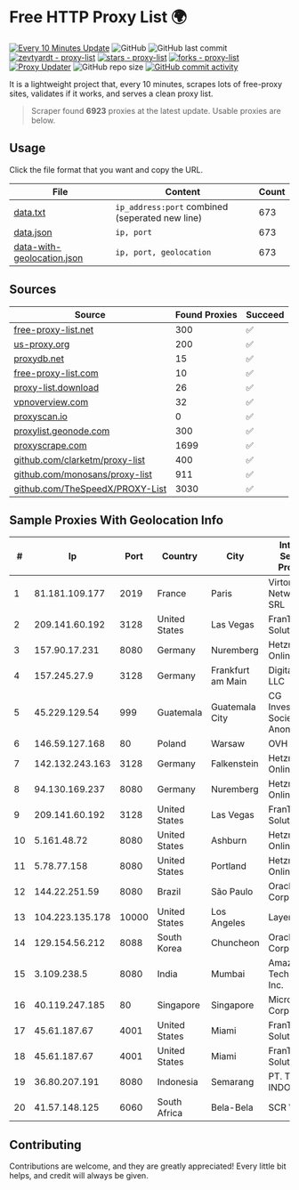 
# Free HTTP Proxy List 🌍

[![Every 10 Minutes Update](https://github.com/mertguvencli/http-proxy-list/actions/workflows/main.yml/badge.svg?branch=main)](https://github.com/mertguvencli/http-proxy-list/actions/workflows/main.yml)
![GitHub](https://img.shields.io/github/license/mertguvencli/http-proxy-list)
![GitHub last commit](https://img.shields.io/github/last-commit/mertguvencli/http-proxy-list)
[![zevtyardt - proxy-list](https://img.shields.io/static/v1?label=zevtyardt&message=proxy-list&color=blue&logo=github)](https://github.com/zevtyardt/proxy-list "Go to GitHub repo")
[![stars - proxy-list](https://img.shields.io/github/stars/zevtyardt/proxy-list?style=social)](https://github.com/zevtyardt/proxy-list)
[![forks - proxy-list](https://img.shields.io/github/forks/zevtyardt/proxy-list?style=social)](https://github.com/zevtyardt/proxy-list)
[![Proxy Updater](https://github.com/zevtyardt/proxy-list/workflows/Proxy%20Updater/badge.svg)](https://github.com/zevtyardt/proxy-list/actions?query=workflow:"Proxy+Updater")
![GitHub repo size](https://img.shields.io/github/repo-size/zevtyardt/proxy-list)
[![GitHub commit activity](https://img.shields.io/github/commit-activity/m/zevtyardt/proxy-list?logo=commits)](https://github.com/zevtyardt/proxy-list/commits/main)

It is a lightweight project that, every 10 minutes, scrapes lots of free-proxy sites, validates if it works, and serves a clean proxy list.

> Scraper found **6923** proxies at the latest update. Usable proxies are below.

## Usage

Click the file format that you want and copy the URL.

|File|Content|Count|
|----|-------|-----|
|[data.txt](https://raw.githubusercontent.com/mertguvencli/http-proxy-list/main/proxy-list/data.txt)|`ip_address:port` combined (seperated new line)|673|
|[data.json](https://raw.githubusercontent.com/mertguvencli/http-proxy-list/main/proxy-list/data.json)|`ip, port`|673|
|[data-with-geolocation.json](https://raw.githubusercontent.com/mertguvencli/http-proxy-list/main/proxy-list/data-with-geolocation.json)|`ip, port, geolocation`|673|

## Sources

|Source|Found Proxies|Succeed|
|------|-------------|-------|
|[free-proxy-list.net](https://free-proxy-list.net)|300|✅|
|[us-proxy.org](https://www.us-proxy.org)|200|✅|
|[proxydb.net](http://proxydb.net)|15|✅|
|[free-proxy-list.com](https://free-proxy-list.com/?page=&port=&type%5B%5D=http&type%5B%5D=https&up_time=0&search=Search)|10|✅|
|[proxy-list.download](https://www.proxy-list.download/HTTP)|26|✅|
|[vpnoverview.com](https://vpnoverview.com/privacy/anonymous-browsing/free-proxy-servers)|32|✅|
|[proxyscan.io](https://www.proxyscan.io)|0|✅|
|[proxylist.geonode.com](https://proxylist.geonode.com/api/proxy-list?limit=300&page=1&sort_by=lastChecked&sort_type=desc&protocols=http,https)|300|✅|
|[proxyscrape.com](https://api.proxyscrape.com/v2/?request=displayproxies&protocol=http&timeout=10000&country=all&ssl=all&anonymity=all)|1699|✅|
|[github.com/clarketm/proxy-list](https://raw.githubusercontent.com/clarketm/proxy-list/master/proxy-list-raw.txt)|400|✅|
|[github.com/monosans/proxy-list](https://raw.githubusercontent.com/monosans/proxy-list/main/proxies/http.txt)|911|✅|
|[github.com/TheSpeedX/PROXY-List](https://raw.githubusercontent.com/TheSpeedX/PROXY-List/master/http.txt)|3030|✅|


## Sample Proxies With Geolocation Info

|#|Ip|Port|Country|City|Internet Service Provider|
|-|--|----|-------|----|-------------------------|
|1|81.181.109.177|2019|France|Paris|Virtono Networks SRL|
|2|209.141.60.192|3128|United States|Las Vegas|FranTech Solutions|
|3|157.90.17.231|8080|Germany|Nuremberg|Hetzner Online GmbH|
|4|157.245.27.9|3128|Germany|Frankfurt am Main|DigitalOcean, LLC|
|5|45.229.129.54|999|Guatemala|Guatemala City|CG Investment Sociedad Anonima|
|6|146.59.127.168|80|Poland|Warsaw|OVH SAS|
|7|142.132.243.163|3128|Germany|Falkenstein|Hetzner Online GmbH|
|8|94.130.169.237|8080|Germany|Nuremberg|Hetzner Online GmbH|
|9|209.141.60.192|3128|United States|Las Vegas|FranTech Solutions|
|10|5.161.48.72|8080|United States|Ashburn|Hetzner Online GmbH|
|11|5.78.77.158|8080|United States|Portland|Hetzner Online GmbH|
|12|144.22.251.59|8080|Brazil|São Paulo|Oracle Corporation|
|13|104.223.135.178|10000|United States|Los Angeles|LayerHost|
|14|129.154.56.212|8088|South Korea|Chuncheon|Oracle Corporation|
|15|3.109.238.5|8080|India|Mumbai|Amazon Technologies Inc.|
|16|40.119.247.185|80|Singapore|Singapore|Microsoft Corporation|
|17|45.61.187.67|4001|United States|Miami|FranTech Solutions|
|18|45.61.187.67|4001|United States|Miami|FranTech Solutions|
|19|36.80.207.191|8080|Indonesia|Semarang|PT. TELKOM INDONESIA|
|20|41.57.148.125|6060|South Africa|Bela-Bela|SCR WoodM|



## Contributing

Contributions are welcome, and they are greatly appreciated! Every
little bit helps, and credit will always be given.


